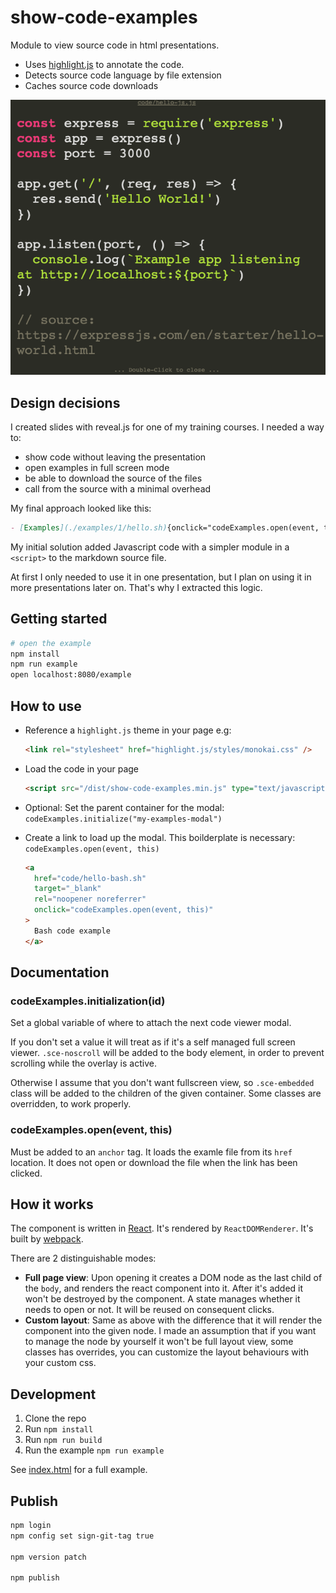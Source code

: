 # show-code-examples

Module to view source code in html presentations.

- Uses [highlight.js](https://www.npmjs.com/package/highlight.js) to annotate the code.
- Detects source code language by file extension
- Caches source code downloads

![Monokai theme with example js code](./docs/images/example.png)

## Design decisions

I created slides with reveal.js for one of my training courses.
I needed a way to:

- show code without leaving the presentation
- open examples in full screen mode
- be able to download the source of the files
- call from the source with a minimal overhead

My final approach looked like this:

```md
- [Examples](./examples/1/hello.sh){onclick="codeExamples.open(event, this)"} {.examples}
```

My initial solution added Javascript code with a simpler module in a `<script>` to the markdown source file.

At first I only needed to use it in one presentation, but I plan on using it in more presentations later on. That's why I extracted this logic.

## Getting started

```bash
# open the example
npm install
npm run example
open localhost:8080/example
```

## How to use

- Reference a `highlight.js` theme in your page e.g:

  ```html
  <link rel="stylesheet" href="highlight.js/styles/monokai.css" />
  ```

- Load the code in your page

  ```html
  <script src="/dist/show-code-examples.min.js" type="text/javascript"></script>
  ```

- Optional: Set the parent container for the modal: `codeExamples.initialize("my-examples-modal")`
- Create a link to load up the modal. This boilderplate is necessary: `codeExamples.open(event, this)`

  ```html
  <a
    href="code/hello-bash.sh"
    target="_blank"
    rel="noopener noreferrer"
    onclick="codeExamples.open(event, this)"
  >
    Bash code example
  </a>
  ```

## Documentation

### codeExamples.initialization(id)

Set a global variable of where to attach the next code viewer modal.

If you don't set a value it will treat as if it's a self managed full screen viewer.
`.sce-noscroll` will be added to the body element, in order to prevent scrolling while the overlay is active.

Otherwise I assume that you don't want fullscreen view, so `.sce-embedded` class will be
added to the children of the given container. Some classes are overridden, to work properly.

### codeExamples.open(event, this)

Must be added to an `anchor` tag. It loads the examle file from its `href` location.
It does not open or download the file when the link has been clicked.

## How it works

The component is written in [React](https://reactjs.org/).
It's rendered by `ReactDOMRenderer`.
It's built by [webpack](https://webpack.js.org/).

There are 2 distinguishable modes:

- **Full page view**: Upon opening it creates a DOM node as the last child of the `body`, and renders the react component into it.
  After it's added it won't be destroyed by the component. A state manages whether it needs to open or not.
  It will be reused on consequent clicks.
- **Custom layout**: Same as above with the difference that it will render the component into the given node.
  I made an assumption that if you want to manage the node by yourself it won't be full layout view, some classes has overrides,
  you can customize the layout behaviours with your custom css.

## Development

1. Clone the repo
1. Run `npm install`
1. Run `npm run build`
1. Run the example `npm run example`

See [index.html](/docs/index.html) for a full example.

## Publish

```bash
npm login
npm config set sign-git-tag true

npm version patch

npm publish
```
